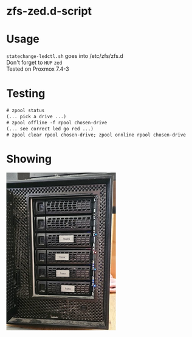# zfs-zed.d-script

# Usage
`statechange-ledctl.sh` goes into /etc/zfs/zfs.d  
Don't forget to `HUP` `zed`  
Tested on Proxmox 7.4-3

# Testing
```
# zpool status
(... pick a drive ...)
# zpool offline -f rpool chosen-drive
(... see correct led go red ...)
# zpool clear rpool chosen-drive; zpool onnline rpool chosen-drive
```

# Showing
![rnx16 enclosure led is red](rnx16-enclosure-led.jpg)
